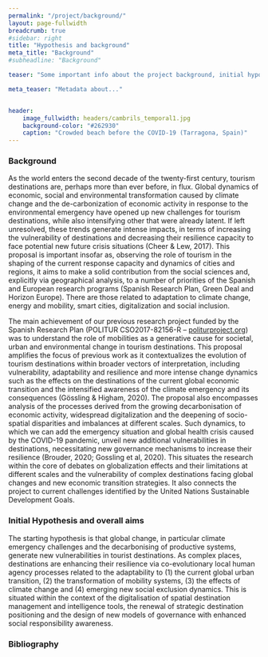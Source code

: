 ```yaml
---
permalink: "/project/background/"
layout: page-fullwidth
breadcrumb: true
#sidebar: right
title: "Hypothesis and background"
meta_title: "Background"
#subheadline: "Background"

teaser: "Some important info about the project background, initial hypothesis and overall aims, and bibliography." 

meta_teaser: "Metadata about..."


header:
    image_fullwidth: headers/cambrils_temporal1.jpg
    background-color: "#262930"
    caption: "Crowded beach before the COVID-19 (Tarragona, Spain)"
---
```


### Background

As the world enters the second decade of the twenty-first century, tourism destinations are, perhaps more than ever before, in flux. Global dynamics of economic, social and environmental transformation caused
by climate change and the de-carbonization of economic activity in response to the environmental emergency have opened up new challenges for tourism destinations, while also intensifying other that
were already latent. If left unresolved, these trends generate intense impacts, in terms of increasing the vulnerability of destinations and decreasing their resilience capacity to face potential new future crisis situations (Cheer & Lew, 2017). This proposal is important insofar as, observing the role of tourism in the shaping of the current response capacity and dynamics of cities and regions, it aims to make a solid contribution from the social sciences and, explicitly via geographical analysis, to a number of priorities of the Spanish and European research programs (Spanish Research Plan, Green Deal and Horizon
Europe). There are those related to adaptation to climate change, energy and mobility, smart cities, digitalization and social inclusion.

The main achievement of our previous research project funded by the Spanish Research Plan (POLITUR CSO2017-82156-R – [politurproject.org](https://www.politurproject.org)) was to understand the role of mobilities as a generative cause for societal, urban and environmental change in tourism destinations. This proposal amplifies the focus of previous work as it contextualizes the evolution of tourism destinations within broader vectors of interpretation, including vulnerability, adaptability and resilience and more intense change dynamics such as the effects on the destinations of the current global economic transition and the intensified awareness of the climate emergency and its consequences (Gössling & Higham, 2020). The proposal also encompasses analysis of the processes derived from the growing decarbonisation of economic activity, widespread digitalization and the deepening of socio-spatial disparities and imbalances at different scales. Such dynamics, to which we can add the emergency situation and global health crisis caused by the COVID-19 pandemic, unveil new additional vulnerabilities in destinations, necessitating new governance mechanisms to increase their resilience (Brouder, 2020; Gossling et al, 2020). This situates the research within the core of debates on globalization effects and their limitations at different scales and the vulnerability of complex destinations facing global changes and new economic transition strategies. It also connects the project to current challenges identified by the United Nations Sustainable Development Goals.

### Initial Hypothesis and overall aims
The starting hypothesis is that global change, in particular climate emergency challenges and the decarbonising of productive systems, generate new vulnerabilities in tourist destinations. As complex
places, destinations are enhancing their resilience via co-evolutionary local human agency processes related to the adaptability to (1) the current global urban transition, (2) the transformation of mobility
systems, (3) the effects of climate change and (4) emerging new social exclusion dynamics. This is situated within the context of the digitalisation of spatial destination management and intelligence tools,
the renewal of strategic destination positioning and the design of new models of governance with enhanced social responsibility awareness.

### Bibliography
